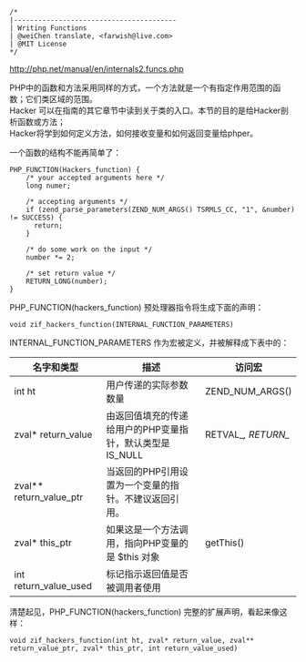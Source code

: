 ```
/*
|----------------------------------------
| Writing Functions
| @weiChen translate, <farwish@live.com>
| @MIT License
*/
```

  http://php.net/manual/en/internals2.funcs.php
  
  PHP中的函数和方法采用同样的方式，一个方法就是一个有指定作用范围的函数；它们类区域的范围。  
  Hacker 可以在指南的其它章节中读到关于类的入口。本节的目的是给Hacker剖析函数或方法；  
  Hacker将学到如何定义方法，如何接收变量和如何返回变量给phper。  
  
  一个函数的结构不能再简单了：
  
```
PHP_FUNCTION(Hackers_function) {
    /* your accepted arguments here */
    long numer;
    
    /* accepting arguments */
    if (zend_parse_parameters(ZEND_NUM_ARGS() TSRMLS_CC, "1", &number) != SUCCESS) {
      return;
    }
    
    /* do some work on the input */
    number *= 2;
    
    /* set return value */
    RETURN_LONG(number);
}
```

  PHP_FUNCTION(hackers_function) 预处理器指令将生成下面的声明：  
  
  `
  void zif_hackers_function(INTERNAL_FUNCTION_PARAMETERS)
  `
  
  INTERNAL_FUNCTION_PARAMETERS 作为宏被定义，并被解释成下表中的：
  
| 名字和类型              |  描述                                                     | 访问宏              |  
| ------------------------|-----------------------------------------------------------|-------------------- |  
| int ht                  | 用户传递的实际参数数量                                    | ZEND_NUM_ARGS()     |  
| zval* return_value      | 由返回值填充的传递给用户的PHP变量指针，默认类型是 IS_NULL | RETVAL_*, RETURN_*  |  
| zval** return_value_ptr | 当返回的PHP引用设置为一个变量的指针。不建议返回引用。     |                     |  
| zval* this_ptr          | 如果这是一个方法调用，指向PHP变量的是 $this 对象          | getThis()           |  
| int return_value_used   | 标记指示返回值是否被调用者使用                            |                     |  

清楚起见，PHP_FUNCTION(hackers_function) 完整的扩展声明，看起来像这样：

```
void zif_hackers_function(int ht, zval* return_value, zval** return_value_ptr, zval* this_ptr, int return_value_used)
```
